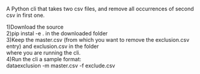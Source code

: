 A Python cli that takes two csv files, and remove all occurrences of second csv in first one.

1)Download the source <br>
2)pip instal -e . in the downloaded folder <br>
3)Keep the master.csv (from which you want to remove the exclusion.csv entry) and exclusion.csv in the folder <br>
where you are running the cli. <br>
4)Run the cli a sample format: <br>
dataexclusion -m master.csv -f exclude.csv
